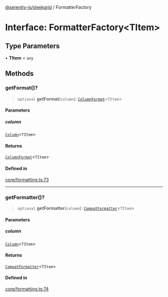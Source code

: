 [@serenity-is/sleekgrid](../README.md) / FormatterFactory

# Interface: FormatterFactory\<TItem\>

## Type Parameters

• **TItem** = `any`

## Methods

### getFormat()?

> `optional` **getFormat**(`column`): [`ColumnFormat`](../type-aliases/ColumnFormat.md)\<`TItem`\>

#### Parameters

##### column

[`Column`](Column.md)\<`TItem`\>

#### Returns

[`ColumnFormat`](../type-aliases/ColumnFormat.md)\<`TItem`\>

#### Defined in

[core/formatting.ts:73](https://github.com/serenity-is/sleekgrid/blob/master/src/core/formatting.ts#L73)

***

### getFormatter()?

> `optional` **getFormatter**(`column`): [`CompatFormatter`](../type-aliases/CompatFormatter.md)\<`TItem`\>

#### Parameters

##### column

[`Column`](Column.md)\<`TItem`\>

#### Returns

[`CompatFormatter`](../type-aliases/CompatFormatter.md)\<`TItem`\>

#### Defined in

[core/formatting.ts:74](https://github.com/serenity-is/sleekgrid/blob/master/src/core/formatting.ts#L74)
